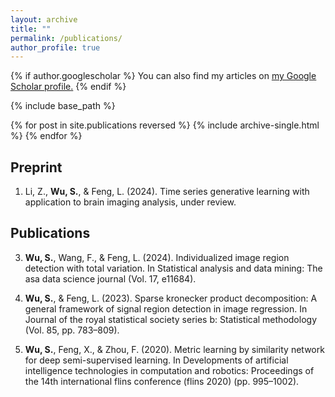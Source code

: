 ```yaml
---
layout: archive
title: ""
permalink: /publications/
author_profile: true
---
```


{% if author.googlescholar %}
  You can also find my articles on <u><a href="{{author.googlescholar}}">my Google Scholar profile</a>.</u>
{% endif %}

{% include base_path %}

{% for post in site.publications reversed %}
  {% include archive-single.html %}
{% endfor %}


## Preprint

1. Li, Z., **Wu, S.**, & Feng, L. (2024). Time series generative learning with application to brain imaging
analysis, under review.

## Publications

3. **Wu, S.**, Wang, F., & Feng, L. (2024). Individualized image region detection with total variation. In
Statistical analysis and data mining: The asa data science journal (Vol. 17, e11684).

2. **Wu, S.**, & Feng, L. (2023). Sparse kronecker product decomposition: A general framework of signal
region detection in image regression. In Journal of the royal statistical society series b: Statistical
methodology (Vol. 85, pp. 783–809).

1. **Wu, S.**, Feng, X., & Zhou, F. (2020). Metric learning by similarity network for deep semi-supervised
learning. In Developments of artificial intelligence technologies in computation and robotics: Proceedings of
the 14th international flins conference (flins 2020) (pp. 995–1002).

